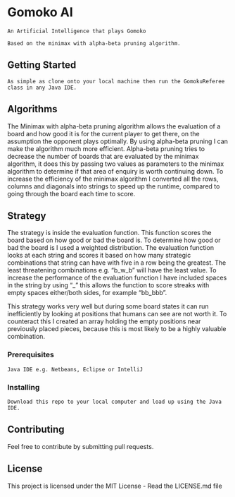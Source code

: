 # Gomoko AI
```
An Artificial Intelligence that plays Gomoko

Based on the minimax with alpha-beta pruning algorithm.
```

## Getting Started
```
As simple as clone onto your local machine then run the GomokuReferee class in any Java IDE.
```

## Algorithms

The Minimax with alpha-beta pruning algorithm allows the evaluation of a board and how good it is for the current player to get there, on the assumption the opponent plays optimally.
By using alpha-beta pruning I can make the algorithm much more efficient. Alpha-beta pruning tries to decrease the number of boards that are evaluated by the minimax algorithm, it does this by passing two values as parameters to the minimax algorithm to determine if that area of enquiry is worth continuing down.
To increase the efficiency of the minimax algorithm I converted all the rows, columns and diagonals into strings to speed up the runtime, compared to going through the board each time to score.

## Strategy

The strategy is inside the evaluation function. This function scores the board based on how good or bad the board is.
To determine how good or bad the board is I used a weighted distribution. The evaluation function looks at each string and scores it based on how many strategic combinations that string can have with five in a row being the greatest. The least threatening combinations e.g. “b_w_b” will have the least value.
To increase the performance of the evaluation function I have included spaces in the string by using “_” this allows the function to score streaks with empty spaces either/both sides, for example “bb_bbb”.

This strategy works very well but during some board states it can run inefficiently by looking at positions that humans can see are not worth it. To counteract this I created an array holding the empty positions near previously placed pieces, because this is most likely to be a highly valuable combination.

### Prerequisites

```
Java IDE e.g. Netbeans, Eclipse or IntelliJ
```

### Installing
```
Download this repo to your local computer and load up using the Java IDE.
```

## Contributing
Feel free to contribute by submitting pull requests.

## License
This project is licensed under the MIT License - Read the LICENSE.md file
